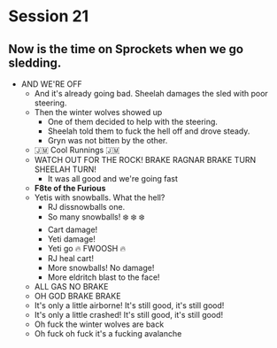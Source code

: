 # Session 21
## Now is the time on Sprockets when we go sledding.
* AND WE'RE OFF
	* And it's already going bad. Sheelah damages the sled with poor steering.
	* Then the winter wolves showed up
		* One of them decided to help with the steering.
		* Sheelah told them to fuck the hell off and drove steady.
		* Gryn was not bitten by the other.
	* :jamaica: Cool Runnings :jamaica:
	* WATCH OUT FOR THE ROCK! BRAKE RAGNAR BRAKE TURN SHEELAH TURN!
		* It was all good and we're going fast
	* **F8te of the Furious**
	* Yetis with snowballs. What the hell?
		* RJ dissnowballs one.
		* So many snowballs! :snowflake: :snowflake: :snowflake: 
		* Cart damage!
		* Yeti damage!
		* Yeti go :fire: FWOOSH :fire:
		* RJ heal cart!
		* More snowballs! No damage!
		* More eldritch blast to the face!
	* ALL GAS NO BRAKE
	* OH GOD BRAKE BRAKE
	* It's only a little airborne! It's still good, it's still good!
	* It's only a little crashed! It's still good, it's still good!
	* Oh fuck the winter wolves are back
	* Oh fuck oh fuck it's a fucking avalanche
<!--stackedit_data:
eyJoaXN0b3J5IjpbODM1ODQ4MTIwLDE5OTI3ODM5NzYsLTEyMD
I1NDc1NTEsLTEwMDA3MjcxODksLTQzNzI2OTMxNSwtNjQwMzMy
NTkzLDkxNTQxNDQwMiw1NTY2NDA4OSwtMjA2NDMxNjgwOF19
-->